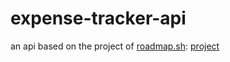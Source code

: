# expense-tracker-api
an api based on the project of [roadmap.sh](roadmap.sh): [project](https://roadmap.sh/projects/expense-tracker-api)
